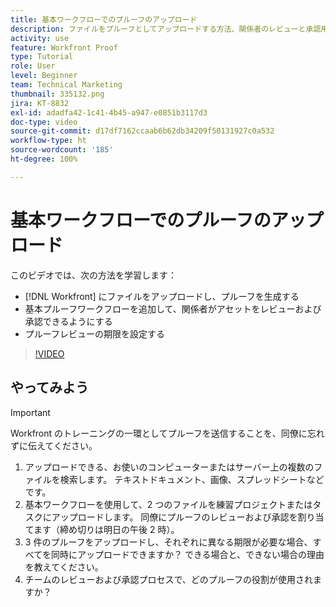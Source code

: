 ```yaml
---
title: 基本ワークフローでのプルーフのアップロード
description: ファイルをプルーフとしてアップロードする方法、関係者のレビューと承認用の基本プルーフワークフローを追加する方法、および [!DNL Workfront]でプルーフレビュー用の期限を設定する方法を説明します。
activity: use
feature: Workfront Proof
type: Tutorial
role: User
level: Beginner
team: Technical Marketing
thumbnail: 335132.png
jira: KT-8832
exl-id: adadfa42-1c41-4b45-a947-e0851b3117d3
doc-type: video
source-git-commit: d17df7162ccaab6b62db34209f50131927c0a532
workflow-type: ht
source-wordcount: '185'
ht-degree: 100%

---
```


# 基本ワークフローでのプルーフのアップロード

このビデオでは、次の方法を学習します：

* [!DNL Workfront] にファイルをアップロードし、プルーフを生成する
* 基本プルーフワークフローを追加して、関係者がアセットをレビューおよび承認できるようにする
* プルーフレビューの期限を設定する

>[!VIDEO](https://video.tv.adobe.com/v/335132/?quality=12&learn=on&enablevpops)

## やってみよう

>[!IMPORTANT]
>
>Workfront のトレーニングの一環としてプルーフを送信することを、同僚に忘れずに伝えてください。


1. アップロードできる、お使いのコンピューターまたはサーバー上の複数のファイルを検索します。 テキストドキュメント、画像、スプレッドシートなどです。
1. 基本ワークフローを使用して、2 つのファイルを練習プロジェクトまたはタスクにアップロードします。 同僚にプルーフのレビューおよび承認を割り当てます（締め切りは明日の午後 2 時）。
1. 3 件のプルーフをアップロードし、それぞれに異なる期限が必要な場合、すべてを同時にアップロードできますか？ できる場合と、できない場合の理由を教えてください。
1. チームのレビューおよび承認プロセスで、どのプルーフの役割が使用されますか？

<!--
## Learn more
* Supported proofing file types
* Configure a proof
-->

<!--
## Guides
* Plan a basic workflow worksheet
* Upload proofs in Workfront
-->
